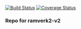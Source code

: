 [![Build Status](https://travis-ci.org/gitHabbe/ramverk2-v2.svg?branch=master)](https://travis-ci.org/gitHabbe/ramverk2-v2)
[![Coverage Status](https://coveralls.io/repos/github/gitHabbe/ramverk2-v2/badge.svg?branch=master)](https://coveralls.io/github/gitHabbe/ramverk2-v2?branch=master)
### Repo for ramverk2-v2
